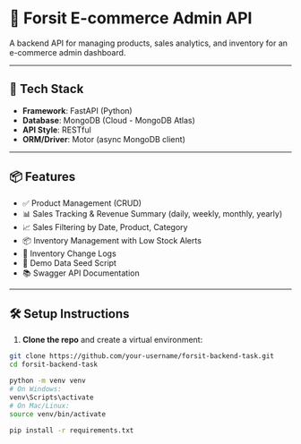 # 🛒 Forsit E-commerce Admin API

A backend API for managing products, sales analytics, and inventory for an e-commerce admin dashboard.

---

## 🚀 Tech Stack

- **Framework**: FastAPI (Python)
- **Database**: MongoDB (Cloud - MongoDB Atlas)
- **API Style**: RESTful
- **ORM/Driver**: Motor (async MongoDB client)

---

## 📦 Features

- ✅ Product Management (CRUD)
- 📊 Sales Tracking & Revenue Summary (daily, weekly, monthly, yearly)
- 📈 Sales Filtering by Date, Product, Category
- 📦 Inventory Management with Low Stock Alerts
- 📝 Inventory Change Logs
- 🧪 Demo Data Seed Script
- 📚 Swagger API Documentation

---

## 🛠 Setup Instructions

1. **Clone the repo** and create a virtual environment:

```bash
git clone https://github.com/your-username/forsit-backend-task.git
cd forsit-backend-task

python -m venv venv
# On Windows:
venv\Scripts\activate
# On Mac/Linux:
source venv/bin/activate

pip install -r requirements.txt
